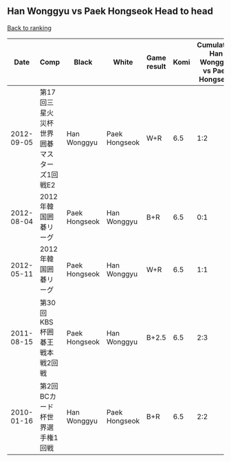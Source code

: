 ## Han Wonggyu vs Paek Hongseok Head to head

[Back to ranking](../../index.md)




| **Date** | **Comp** | **Black** | **White** | **Game result** | **Komi** | **Cumulative Han Wonggyu vs Paek Hongseok** | **Han Wonggyu streak** | **Paek Hongseok streak** | 
| --- | --- | --- | --- | --- | --- | --- | --- | --- |
| 2012-09-05 | 第17回三星火災杯世界囲碁マスターズ1回戦E2 | Han Wonggyu | Paek Hongseok | W+R | 6.5 | 1:2 | 0 | 1 | 
| 2012-08-04 | 2012年韓国囲碁リーグ | Paek Hongseok | Han Wonggyu | B+R | 6.5 | 0:1 | 0 | 1 | 
| 2012-05-11 | 2012年韓国囲碁リーグ | Paek Hongseok | Han Wonggyu | W+R | 6.5 | 1:1 | 1 | 0 | 
| 2011-08-15 | 第30回KBS杯囲碁王戦本戦2回戦 | Paek Hongseok | Han Wonggyu | B+2.5 | 6.5 | 2:3 | 0 | 1 | 
| 2010-01-16 | 第2回BCカード杯世界選手権1回戦 | Han Wonggyu | Paek Hongseok | B+R | 6.5 | 2:2 | 1 | 0 |




